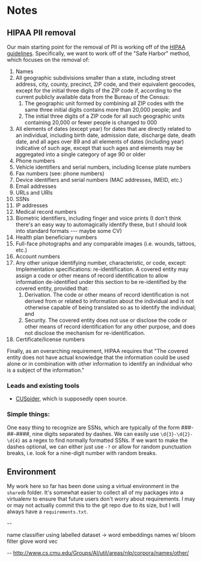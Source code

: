 # Notes

## HIPAA PII removal

Our main starting point for the removal of PII is working off of the [HIPAA guidelines](https://www.hhs.gov/hipaa/for-professionals/privacy/special-topics/de-identification/).
Specifically, we want to work off of the "Safe Harbor" method, which focuses on the removal of:

1. Names
1. All geographic subdivisions smaller than a state, including street address, city, county, precinct, ZIP code, and their equivalent geocodes, except for the initial three digits of the ZIP code if, according to the current publicly available data from the Bureau of the Census:
    1. The geographic unit formed by combining all ZIP codes with the same three initial digits contains more than 20,000 people; and
    1. The initial three digits of a ZIP code for all such geographic units containing 20,000 or fewer people is changed to 000
1. All elements of dates (except year) for dates that are directly related to an individual, including birth date, admission date, discharge date, death date, and all ages over 89 and all elements of dates (including year) indicative of such age, except that such ages and elements may be aggregated into a single category of age 90 or older
1. Phone numbers
1. Vehicle identifiers and serial numbers, including license plate numbers
1. Fax numbers (see: phone numbers)
1. Device identifiers and serial numbers (MAC addresses, IMEID, etc.)
1. Email addresses
1. URLs and URIs
1. SSNs
1. IP addresses
1. Medical record numbers
1. Biometric identifiers, including finger and voice prints (I don't think there's an easy way to automagically identify these, but I should look into standard formats --- maybe some CV)
1. Health plan beneficiary numbers
1. Full-face photographs and any comparable images (i.e. wounds, tattoos, etc.)
1. Account numbers
1. Any other unique identifying number, characteristic, or code, except: Implementation specifications: re-identification. A covered entity may assign a code or other means of record identification to allow information de-identified under this section to be re-identified by the covered entity, provided that:
    1. Derivation. The code or other means of record identification is not derived from or related to information about the individual and is not otherwise capable of being translated so as to identify the individual; and
    1. Security. The covered entity does not use or disclose the code or other means of record identification for any other purpose, and does not disclose the mechanism for re-identification.
1. Certificate/license numbers

Finally, as an overarching requirement, HIPAA requires that "The covered entity does not have actual knowledge that the information could be used alone or in combination with other information to identify an individual who is a subject of the information."

### Leads and existing tools

- [CUSpider](http://www.columbia.edu/acis/security/spider/about.html), which is supposedly open source.

### Simple things:

One easy thing to recognize are SSNs, which are typically of the form ###-##-####, nine digits separated
by dashes. We can easily use `\d{3}-\d{2}-\d{4}` as a regex to find normally formatted SSNs.
If we want to make the dashes optional, we can either just use `-?` or allow for random punctuation breaks, i.e. look for a nine-digit number with random breaks.

## Environment
My work here so far has been done using a virtual environment in the `sharedb` folder.
It's somewhat easier to collect all of my packages into a virtualenv to ensure that future users don't worry about requirements.
I may or may not actually commit this to the git repo due to its size, but I will always have a `requirements.txt`.

--

name classifier using labelled dataset -> word embeddings
names w/ bloom filter
glove word vec

--
http://www.cs.cmu.edu/Groups/AI/util/areas/nlp/corpora/names/other/


